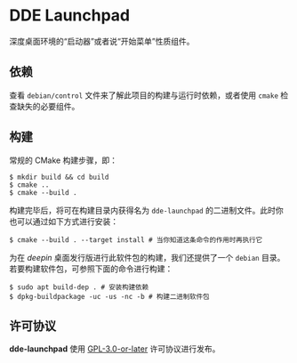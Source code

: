 # DDE Launchpad

深度桌面环境的“启动器”或者说“开始菜单”性质组件。

## 依赖

查看 `debian/control` 文件来了解此项目的构建与运行时依赖，或者使用 `cmake` 检查缺失的必要组件。

## 构建

常规的 CMake 构建步骤，即：

```shell
$ mkdir build && cd build
$ cmake ..
$ cmake --build .
```

构建完毕后，将可在构建目录内获得名为 `dde-launchpad` 的二进制文件。此时你也可以通过如下方式进行安装：

```shell
$ cmake --build . --target install # 当你知道这条命令的作用时再执行它
```

为在 *deepin* 桌面发行版进行此软件包的构建，我们还提供了一个 `debian` 目录。若要构建软件包，可参照下面的命令进行构建：

```shell
$ sudo apt build-dep . # 安装构建依赖
$ dpkg-buildpackage -uc -us -nc -b # 构建二进制软件包
```

## 许可协议

**dde-launchpad** 使用 [GPL-3.0-or-later](LICENSE) 许可协议进行发布。